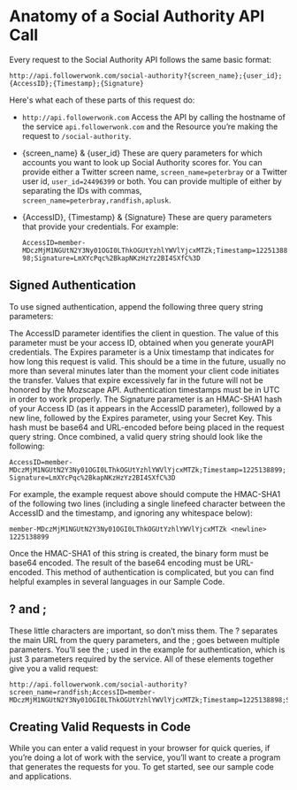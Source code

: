 # Anatomy of a Social Authority API Call

Every request to the Social Authority API follows the same basic format: 

    http://api.followerwonk.com/social-authority?{screen_name};{user_id};{AccessID};{Timestamp};{Signature}

Here's what each of these parts of this request do:

* `http://api.followerwonk.com`	
Access the API by calling the hostname of the service `api.followerwonk.com` and the Resource you’re making the request to `/social-authority`.

* {screen_name} & {user_id}
These are query parameters for which accounts you want to look up Social Authority scores for. You can provide either a Twitter screen name, `screen_name=peterbray` or a Twitter user id, `user_id=24496399` or both. You can provide multiple of either by separating the IDs with commas, `screen_name=peterbray,randfish,aplusk`.

* {AccessID}, {Timestamp} & {Signature}
These are query parameters that provide your credentials. For example:

    `AccessID=member-MDczMjM1NGUtN2Y3Ny01OGI0LThkOGUtYzhlYWVlYjcxMTZk;Timestamp=1225138898;Signature=LmXYcPqc%2BkapNKzHzYz2BI4SXfC%3D`

## Signed Authentication

To use signed authentication, append the following three query string parameters:

The AccessID parameter identifies the client in question. The value of this parameter must be your access ID, obtained when you generate yourAPI credentials.
The Expires parameter is a Unix timestamp that indicates for how long this request is valid. This should be a time in the future, usually no more than several minutes later than the moment your client code initiates the transfer. Values that expire excessively far in the future will not be honored by the Mozscape API. Authentication timestamps must be in UTC in order to work properly.
The Signature parameter is an HMAC-SHA1 hash of your Access ID (as it appears in the AccessID parameter), followed by a new line, followed by the Expires parameter, using your Secret Key. This hash must be base64 and URL-encoded before being placed in the request query string.
Once combined, a valid query string should look like the following:

`AccessID=member-MDczMjM1NGUtN2Y3Ny01OGI0LThkOGUtYzhlYWVlYjcxMTZk;Timestamp=1225138899;Signature=LmXYcPqc%2BkapNKzHzYz2BI4SXfC%3D`

For example, the example request above should compute the HMAC-SHA1 of the following two lines (including a single linefeed character between the AccessID and the timestamp, and ignoring any whitespace below):

`member-MDczMjM1NGUtN2Y3Ny01OGI0LThkOGUtYzhlYWVlYjcxMTZk <newline> 1225138899`

Once the HMAC-SHA1 of this string is created, the binary form must be base64 encoded. The result of the base64 encoding must be URL-encoded. This method of authentication is complicated, but you can find helpful examples in several languages in our Sample Code.

## ? and ;

These little characters are important, so don’t miss them. The ? separates the main URL from the query parameters, and the ; goes between multiple parameters. You’ll see the ; used in the example for authentication, which is just 3 parameters required by the service.
All of these elements together give you a valid request:

    http://api.followerwonk.com/social-authority?screen_name=randfish;AccessID=member-MDczMjM1NGUtN2Y3Ny01OGI0LThkOGUtYzhlYWVlYjcxMTZk;Timestamp=1225138898;Signature=LmXYcPqc%2BkapNKzHzYz2BI4SXfC%3D

## Creating Valid Requests in Code
While you can enter a valid request in your browser for quick queries, if you’re doing a lot of work with the service, you’ll want to create a program that generates the requests for you. To get started, see our sample code and applications.
